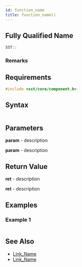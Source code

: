 ```yaml
---
id: function_name
title: function_name()
---
```

## Fully Qualified Name
```cpp
SST::
```

### Remarks

## Requirements

```cpp
#include <sst/core/component.h>
```

## Syntax

```cpp

```

## Parameters

**param** - description

**param** - description

## Return Value

**ret** - description

**ret** - description

## Examples

### Example 1
```cpp

```

## See Also

- [Link_Name](TBA)
- [Link_Name](TBA)